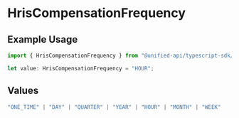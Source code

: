# HrisCompensationFrequency

## Example Usage

```typescript
import { HrisCompensationFrequency } from "@unified-api/typescript-sdk/sdk/models/shared";

let value: HrisCompensationFrequency = "HOUR";
```

## Values

```typescript
"ONE_TIME" | "DAY" | "QUARTER" | "YEAR" | "HOUR" | "MONTH" | "WEEK"
```